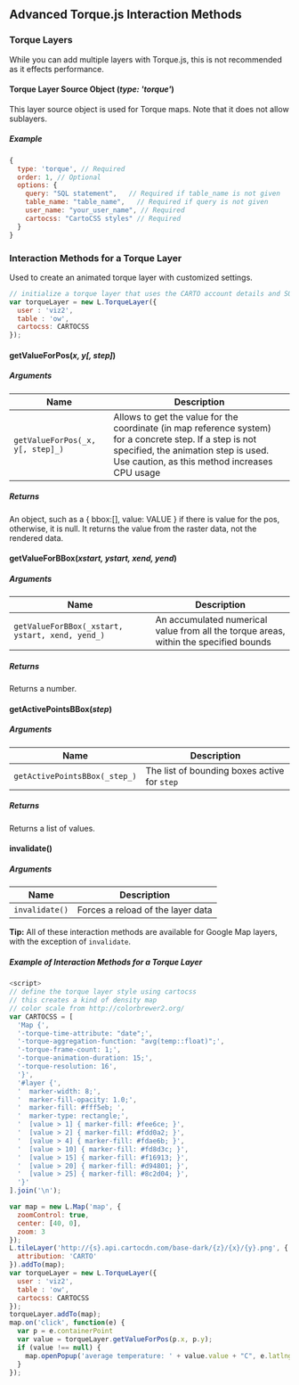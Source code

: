 ## Advanced Torque.js Interaction Methods

### Torque Layers

While you can add multiple layers with Torque.js, this is not recommended as it effects performance.

#### Torque Layer Source Object (_type: 'torque'_)

This layer source object is used for Torque maps. Note that it does not allow sublayers.

##### Example

```javascript
{
  type: 'torque', // Required
  order: 1, // Optional
  options: {
    query: "SQL statement",   // Required if table_name is not given
    table_name: "table_name",   // Required if query is not given
    user_name: "your_user_name", // Required
    cartocss: "CartoCSS styles" // Required
  }
}
```


### Interaction Methods for a Torque Layer

Used to create an animated torque layer with customized settings.

```javascript
// initialize a torque layer that uses the CARTO account details and SQL API to pull in data
var torqueLayer = new L.TorqueLayer({
  user : 'viz2',
  table : 'ow',
  cartocss: CARTOCSS
});
```

#### getValueForPos(_x, y[, step]_)

##### Arguments

Name | Description
--- | --- 
`getValueForPos(_x, y[, step]_)` |  Allows to get the value for the coordinate (in map reference system) for a concrete step. If a step is not specified, the animation step is used. Use caution, as this method increases CPU usage

##### Returns

An object, such as a { bbox:[], value: VALUE } if there is value for the pos, otherwise, it is null. 
 It returns the value from the raster data, not the rendered data.

#### getValueForBBox(_xstart, ystart, xend, yend_)

##### Arguments

Name | Description
--- | --- 
`getValueForBBox(_xstart, ystart, xend, yend_)` |  An accumulated numerical value from all the torque areas, within the specified bounds

##### Returns

Returns a number.

#### getActivePointsBBox(_step_)

##### Arguments

Name | Description
--- | --- 
`getActivePointsBBox(_step_)` |  The list of bounding boxes active for `step`

##### Returns

Returns a list of values.

#### invalidate()

##### Arguments

Name | Description
--- | --- 
`invalidate()` | Forces a reload of the layer data

**Tip:** All of these interaction methods are available for Google Map layers, with the exception of `invalidate`.

##### Example of Interaction Methods for a Torque Layer

```javascript
<script>
// define the torque layer style using cartocss
// this creates a kind of density map
// color scale from http://colorbrewer2.org/
var CARTOCSS = [
  'Map {',
  '-torque-time-attribute: "date";',
  '-torque-aggregation-function: "avg(temp::float)";',
  '-torque-frame-count: 1;',
  '-torque-animation-duration: 15;',
  '-torque-resolution: 16',
  '}',
  '#layer {',
  '  marker-width: 8;',
  '  marker-fill-opacity: 1.0;',
  '  marker-fill: #fff5eb; ',
  '  marker-type: rectangle;',
  '  [value > 1] { marker-fill: #fee6ce; }',
  '  [value > 2] { marker-fill: #fdd0a2; }',
  '  [value > 4] { marker-fill: #fdae6b; }',
  '  [value > 10] { marker-fill: #fd8d3c; }',
  '  [value > 15] { marker-fill: #f16913; }',
  '  [value > 20] { marker-fill: #d94801; }',
  '  [value > 25] { marker-fill: #8c2d04; }',
  '}'
].join('\n');

var map = new L.Map('map', {
  zoomControl: true,
  center: [40, 0],
  zoom: 3
});
L.tileLayer('http://{s}.api.cartocdn.com/base-dark/{z}/{x}/{y}.png', {
  attribution: 'CARTO'
}).addTo(map);
var torqueLayer = new L.TorqueLayer({
  user : 'viz2',
  table : 'ow',
  cartocss: CARTOCSS
});
torqueLayer.addTo(map);
map.on('click', function(e) {
  var p = e.containerPoint
  var value = torqueLayer.getValueForPos(p.x, p.y);
  if (value !== null) {
    map.openPopup('average temperature: ' + value.value + "C", e.latlng);
  }
});
```
